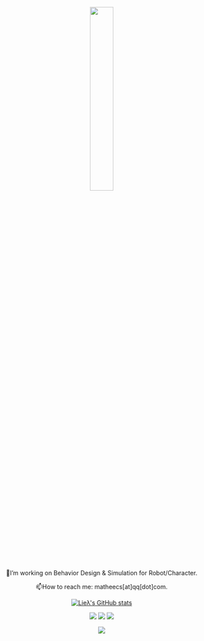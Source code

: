<div id="title" align=center>
<p align="center">
  <img src="https://github.com/matheecs/matheecs/assets/16047052/30d40ba6-3812-4518-8207-a71345bf5037" width="33%" />
</p>
🔭I’m working on Behavior Design & Simulation for Robot/Character.

📫How to reach me: matheecs[at]qq[dot]com.

[![Lieλ's GitHub stats](https://github-readme-stats.vercel.app/api?username=matheecs)](https://github.com/anuraghazra/github-readme-stats)

![](https://img.shields.io/badge/love-Ann|Reading|Drawing-blue)
![](https://img.shields.io/badge/code-C++|Python|JAX-red)
![](https://img.shields.io/badge/tool-Pin3|CasADi|MeshCat-green)

![](https://img.shields.io/badge/hack-Blender|OpenSCAD|NumPy|Jupyter|Pybricks|MuJoCo|MJX|VSCode|Firefox|Arch|conda_forge-yellow)
</div>
